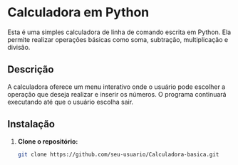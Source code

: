 # Calculadora em Python

Esta é uma simples calculadora de linha de comando escrita em Python. Ela permite realizar operações básicas como soma, subtração, multiplicação e divisão.

## Descrição

A calculadora oferece um menu interativo onde o usuário pode escolher a operação que deseja realizar e inserir os números. O programa continuará executando até que o usuário escolha sair.

## Instalação

1. **Clone o repositório:**
   ```bash
   git clone https://github.com/seu-usuario/Calculadora-basica.git
